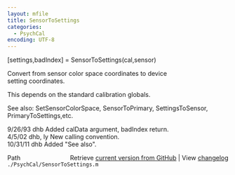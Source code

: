 ```yaml
---
layout: mfile
title: SensorToSettings
categories:
  - PsychCal
encoding: UTF-8
---
```


[settings,badIndex] = SensorToSettings(cal,sensor)  

Convert from sensor color space coordinates to device  
setting coordinates.  

This depends on the standard calibration globals.  

See also: SetSensorColorSpace, SensorToPrimary, SettingsToSensor, PrimaryToSettings,etc.  

9/26/93    dhb      Added calData argument, badIndex return.  
4/5/02     dhb, ly  New calling convention.  
10/31/11   dhb      Added "See also".  


<div class="code_header" style="text-align:right;">
  <span style="float:left;">Path&nbsp;&nbsp;</span> <span class="counter">Retrieve <a href=
  "https://raw.github.com/Psychtoolbox-3/Psychtoolbox-3/beta/./PsychCal/SensorToSettings.m">current version from GitHub</a> | View <a href=
  "https://github.com/Psychtoolbox-3/Psychtoolbox-3/commits/beta/./PsychCal/SensorToSettings.m">changelog</a></span>
</div>
<div class="code">
  <code>./PsychCal/SensorToSettings.m</code>
</div>
